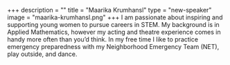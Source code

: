 +++
description = ""
title = "Maarika Krumhansl"
type = "new-speaker"
image = "maarika-krumhansl.png"
+++
I am passionate about inspiring and supporting young women to pursue careers in STEM. My background is in Applied Mathematics, however my acting and theatre experience comes in handy more often than you’d think. In my free time I like to practice emergency preparedness with my Neighborhood Emergency Team (NET), play outside, and dance.